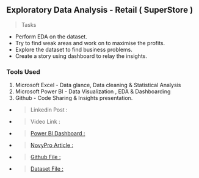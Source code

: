 ## Exploratory Data Analysis - Retail ( SuperStore )

> Tasks
 - Perform EDA on the dataset.
 - Try to find weak areas and work on to maximise the profits.
 - Explore the dataset to find business problems.
 - Create a story using dashboard to relay the insights.

### Tools Used
1. Microsoft Excel - Data glance, Data cleaning & Statistical Analysis
2. Microsoft Power BI - Data Visualization , EDA & Dashboarding
3. Github - Code Sharing & Insights presentation.

- > Linkedin Post : 
- > Video Link : 
- > [Power BI Dashboard :](https://app.powerbi.com/view?r=eyJrIjoiZDJmNGZhNzktNzA2MS00ODcxLWI2MGItODAzNjdkYTBkMTE2IiwidCI6IjFmNzZhZDgzLTgyMmEtNGRmNC05NmUwLTk2N2ZhYTdmZGRiMyJ9)
- > [NovyPro Article :](https://www.novypro.com/project/super-store-dashboard-power-bi-1)
- > [Github File :](https://github.com/Sumit-SC/TSF-GRIP-Tasks/blob/main/Task3%20-%20EDA%20(Retail%20-%20SuperStore)/superstore.pbix) 
- > [Dataset File :](https://github.com/Sumit-SC/TSF-GRIP-Tasks/blob/main/Task3%20-%20EDA%20(Retail%20-%20SuperStore)/SampleSuperstore.csv) 
